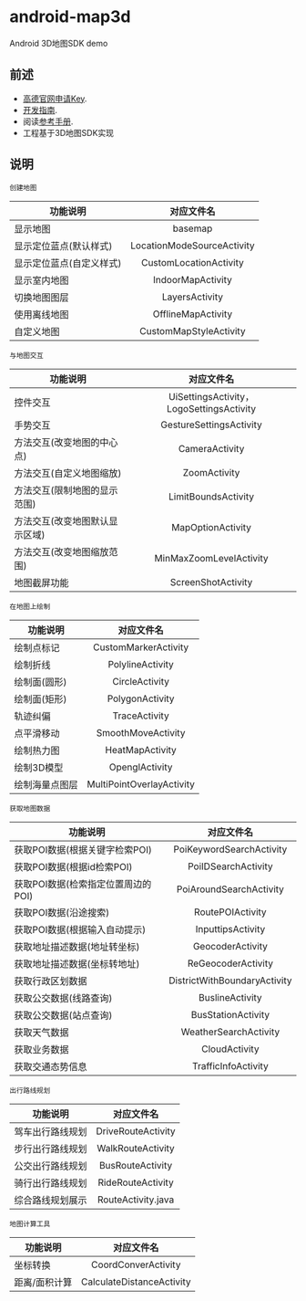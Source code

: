 # android-map3d
Android 3D地图SDK demo

## 前述 ##
- [高德官网申请Key](http://lbs.amap.com/dev/#/).
- [开发指南](http://lbs.amap.com/api/android-sdk/summary/).
- 阅读[参考手册](http://a.amap.com/lbs/static/unzip/Android_Map_Doc/index.html).
- 工程基于3D地图SDK实现


## 说明 ##

`创建地图`

| 功能说明 | 对应文件名 |
| -----|:-----:|
|显示地图|basemap|
|显示定位蓝点(默认样式)|LocationModeSourceActivity|
|显示定位蓝点(自定义样式)|CustomLocationActivity|
|显示室内地图|IndoorMapActivity|
|切换地图图层|LayersActivity|
|使用离线地图|OfflineMapActivity|
|自定义地图|CustomMapStyleActivity|

`与地图交互`

| 功能说明 | 对应文件名 |
| -----|:-----:|
|控件交互|UiSettingsActivity，LogoSettingsActivity|
|手势交互|GestureSettingsActivity|
|方法交互(改变地图的中心点)|CameraActivity|
|方法交互(自定义地图缩放)|ZoomActivity|
|方法交互(限制地图的显示范围)|LimitBoundsActivity|
|方法交互(改变地图默认显示区域)|MapOptionActivity|
|方法交互(改变地图缩放范围)|MinMaxZoomLevelActivity|
|地图截屏功能|ScreenShotActivity|

`在地图上绘制`

| 功能说明 | 对应文件名 |
| -----|:-----:|
|绘制点标记|CustomMarkerActivity|
|绘制折线|PolylineActivity|
|绘制面(圆形)|CircleActivity|
|绘制面(矩形)|PolygonActivity|
|轨迹纠偏|TraceActivity|
|点平滑移动|SmoothMoveActivity|
|绘制热力图|HeatMapActivity|
|绘制3D模型|OpenglActivity|
|绘制海量点图层|MultiPointOverlayActivity|



`获取地图数据`

| 功能说明 | 对应文件名 |
| -----|:-----:|
|获取POI数据(根据关键字检索POI)|PoiKeywordSearchActivity|
|获取POI数据(根据id检索POI)|PoiIDSearchActivity|
|获取POI数据(检索指定位置周边的POI)|PoiAroundSearchActivity|
|获取POI数据(沿途搜索)|RoutePOIActivity|
|获取POI数据(根据输入自动提示)|InputtipsActivity|
|获取地址描述数据(地址转坐标)|GeocoderActivity|
|获取地址描述数据(坐标转地址)|ReGeocoderActivity|
|获取行政区划数据|DistrictWithBoundaryActivity|
|获取公交数据(线路查询)|BuslineActivity|
|获取公交数据(站点查询)|BusStationActivity|
|获取天气数据|WeatherSearchActivity|
|获取业务数据|CloudActivity|
|获取交通态势信息|TrafficInfoActivity|


`出行路线规划`

| 功能说明 | 对应文件名 |
| -----|:-----:|
|驾车出行路线规划|DriveRouteActivity|
|步行出行路线规划|WalkRouteActivity|
|公交出行路线规划|BusRouteActivity|
|骑行出行路线规划|RideRouteActivity|
|综合路线规划展示|RouteActivity.java|


`地图计算工具`

| 功能说明 | 对应文件名 |
| -----|:-----:|
|坐标转换|CoordConverActivity|
|距离/面积计算|CalculateDistanceActivity|
